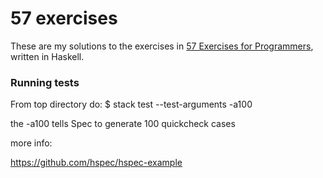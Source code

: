 # 57 exercises

These are my solutions to the exercises in [57 Exercises for Programmers](https://pragprog.com/book/bhwb/exercises-for-programmers), written in Haskell.

### Running tests

From top directory do:
$ stack test --test-arguments -a100

the -a100 tells Spec to generate 100 quickcheck cases

more info:

https://github.com/hspec/hspec-example
